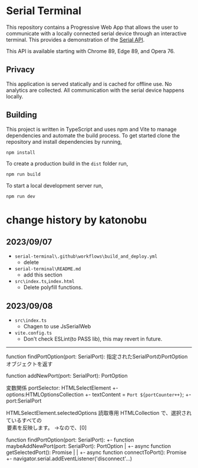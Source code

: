 # Serial Terminal

This repository contains a Progressive Web App that allows the user to
communicate with a locally connected serial device through an interactive
terminal. This provides a demonstration of the [Serial
API](https://wicg.github.io/serial/).

This API is available starting with Chrome 89, Edge 89, and Opera 76.

## Privacy

This application is served statically and is cached for offline use. No
analytics are collected. All communication with the serial device happens
locally.

## Building

This project is written in TypeScript and uses npm and Vite to manage
dependencies and automate the build process. To get started clone the
repository and install dependencies by running,

```sh
npm install
```

To create a production build in the `dist` folder run,

```sh
npm run build
```

To start a local development server run,

```sh
npm run dev
```

# change history by katonobu
## 2023/09/07
- `serial-terminal\.github\workflows\build_and_deploy.yml`
    - delete 
- `serial-terminal\README.md`    
    - add this section 
- `src\index.ts`,`index.html`
    - Delete polyfill functions.
## 2023/09/08
- `src\index.ts`
    - Chagen to use JsSerialWeb
- `vite.config.ts`
    - Don't check ESLint(to PASS lib), this may revert in future.

----
function findPortOption(port: SerialPort):
指定されたSerialPortのPortOptionオブジェクトを返す

function addNewPort(port: SerialPort): PortOption



変数関係
portSelector: HTMLSelectElement
+- options:HTMLOptionsCollection 
   +- textContent = `Port ${portCounter++}`;
   +- port:SerialPort

HTMLSelectElement.selectedOptions 読取専用
HTMLCollection で、選択されているすべての <option> 要素を反映します。
→なので、[0]   

function findPortOption(port: SerialPort):
+- function maybeAddNewPort(port: SerialPort): PortOption
|  +- async function getSelectedPort(): Promise<void>
|  |  +- async function connectToPort(): Promise<void>
+- navigator.serial.addEventListener('disconnect'...)
